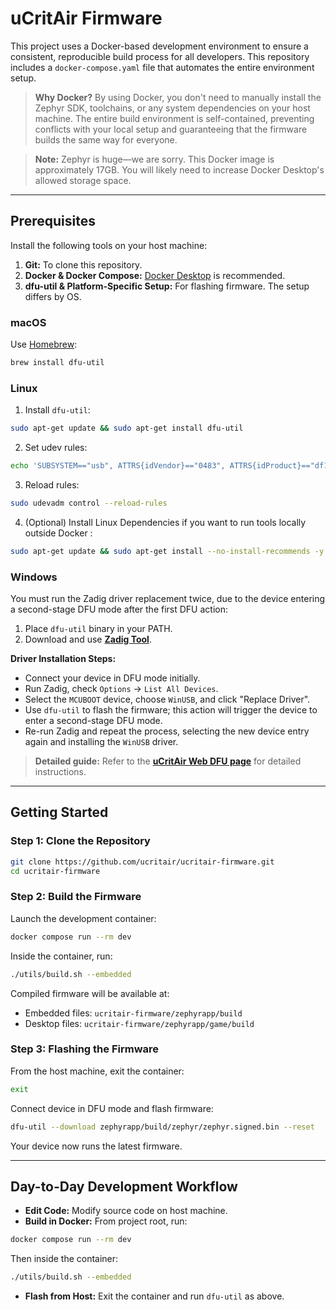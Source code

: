 # uCritAir Firmware

This project uses a Docker-based development environment to ensure a consistent, reproducible build process for all developers. This repository includes a `docker-compose.yaml` file that automates the entire environment setup.

> **Why Docker?**
> By using Docker, you don't need to manually install the Zephyr SDK, toolchains, or any system dependencies on your host machine. The entire build environment is self-contained, preventing conflicts with your local setup and guaranteeing that the firmware builds the same way for everyone.

> **Note:** Zephyr is huge—we are sorry. This Docker image is approximately 17GB. You will likely need to increase Docker Desktop's allowed storage space.

---

## Prerequisites

Install the following tools on your host machine:

1. **Git:** To clone this repository.
2. **Docker & Docker Compose:** [Docker Desktop](https://www.docker.com/products/docker-desktop/) is recommended.
3. **dfu-util & Platform-Specific Setup:** For flashing firmware. The setup differs by OS.

### macOS

Use [Homebrew](https://brew.sh/):

```bash
brew install dfu-util
```

### Linux

1. Install `dfu-util`:

```bash
sudo apt-get update && sudo apt-get install dfu-util
```

2. Set udev rules:

```bash
echo 'SUBSYSTEM=="usb", ATTRS{idVendor}=="0483", ATTRS{idProduct}=="df11", MODE="0666"' | sudo tee /etc/udev/rules.d/99-dfu.rules
```

3. Reload rules:

```bash
sudo udevadm control --reload-rules
```

4. (Optional) Install Linux Dependencies if you want to run tools locally outside Docker :
```bash
sudo apt-get update && sudo apt-get install --no-install-recommends -y git cmake ninja-build gperf ccache make dfu-util device-tree-compiler python3-dev python3-pip python3-setuptools python3-tk python3-venv python3-wheel wget xz-utils file gcc g++ libsdl2-dev libarchive-dev libglew-dev libglfw3-dev zlib1g-dev gawk bison flex libncurses5-dev gettext libpng-dev ffmpeg && if [ "${TARGETARCH}" = "amd64" ]; then echo "Installing x86_64 specific packages (multilib)..." && sudo apt-get install -y --no-install-recommends gcc-multilib g++-multilib; fi
```



### Windows

You must run the Zadig driver replacement twice, due to the device entering a second-stage DFU mode after the first DFU action:

1. Place `dfu-util` binary in your PATH.
2. Download and use **[Zadig Tool](https://zadig.akeo.ie/)**.

**Driver Installation Steps:**

* Connect your device in DFU mode initially.
* Run Zadig, check `Options` → `List All Devices`.
* Select the `MCUBOOT` device, choose `WinUSB`, and click "Replace Driver".
* Use `dfu-util` to flash the firmware; this action will trigger the device to enter a second-stage DFU mode.
* Re-run Zadig and repeat the process, selecting the new device entry again and installing the `WinUSB` driver.

> **Detailed guide:** Refer to the **[uCritAir Web DFU page](https://ucritair.github.io/ucritair-webdfu/)** for detailed instructions.

---

## Getting Started

### Step 1: Clone the Repository

```bash
git clone https://github.com/ucritair/ucritair-firmware.git
cd ucritair-firmware
```

### Step 2: Build the Firmware

Launch the development container:

```bash
docker compose run --rm dev
```

Inside the container, run:

```bash
./utils/build.sh --embedded
```

Compiled firmware will be available at:

* Embedded files: `ucritair-firmware/zephyrapp/build`
* Desktop files: `ucritair-firmware/zephyrapp/game/build`

### Step 3: Flashing the Firmware

From the host machine, exit the container:

```bash
exit
```

Connect device in DFU mode and flash firmware:

```bash
dfu-util --download zephyrapp/build/zephyr/zephyr.signed.bin --reset
```

Your device now runs the latest firmware.

---

## Day-to-Day Development Workflow

* **Edit Code:** Modify source code on host machine.
* **Build in Docker:** From project root, run:

```bash
docker compose run --rm dev
```

Then inside the container:

```bash
./utils/build.sh --embedded
```

* **Flash from Host:** Exit the container and run `dfu-util` as above.
